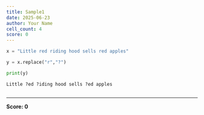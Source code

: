 ```yaml
---
title: Sample1
date: 2025-06-23
author: Your Name
cell_count: 4
score: 0
---
```


```python
x = "Little red riding hood sells red apples"
```


```python
y = x.replace("r","?")
```


```python
print(y)
```

    Little ?ed ?iding hood sells ?ed apples



```python

```


---
**Score: 0**